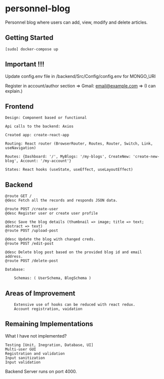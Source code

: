# personnel-blog
Personnel blog where users can add, view, modify and delete articles.

## Getting Started

```In your bash:
[sudo] docker-compose up
```

## Important !!!
Update config.env file in /backend/Src/Config/config.env for MONGO_URI

Register in account/author section => Gmail: email@example.com => (I can explain.)

## Frontend
```
Design: Component based or functional

Api calls to the backend: Axios

Created app: create-react-app

Routing: React router (BrowserRouter, Routes, Router, Switch, Link, useNavigation)

Routes: {Dashboard: '/', MyBlogs: '/my-blogs', CreateNew: 'create-new-blog', Account: '/my-account'}

States: React hooks (useState, useEffect, useLayoutEffect)
``` 

## Backend
```
@route GET /
@desc Fetch all the records and responds JSON data.

@route POST /create-user
@desc Register user or create user profile

@desc Save the blog details (thumbnail => image; title => text; abstract => text)
@route POST /upload-post

@desc Update the blog with changed creds.
@route POST /edit-post

@desc Delete blog post based on the provided blog id and email address.
@route POST /delete-post
```

```
Database:

    Schemas: ( UserSchema, BlogSchema )

```

## Areas of Improvement
```
    Extensive use of hooks can be reduced with react redux.
    Account registration, vaidation
```

## Remaining Implementations
What I have not implemented?
```
Testing [Unit, Inegration, Database, UI]
Multi-user GUI
Registration and validation
Input sanitization
Input validation
```

Backend Server runs on port 4000.
